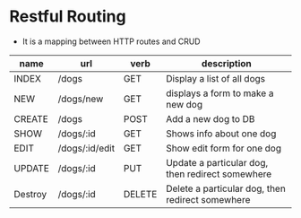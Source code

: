# Restful Routing

- It is a mapping between HTTP routes and CRUD

| name    | url            | verb   | description                                      |
| ------- | -------------- | ------ | ------------------------------------------------ |
| INDEX   | /dogs          | GET    | Display a list of all dogs                       |
| NEW     | /dogs/new      | GET    | displays a form to make a new dog                |
| CREATE  | /dogs          | POST   | Add a new dog to DB                              |
| SHOW    | /dogs/:id      | GET    | Shows info about one dog                         |
| EDIT    | /dogs/:id/edit | GET    | Show edit form for one dog                       |
| UPDATE  | /dogs/:id      | PUT    | Update a particular dog, then redirect somewhere |
| Destroy | /dogs/:id      | DELETE | Delete a particular dog, then redirect somewhere |
